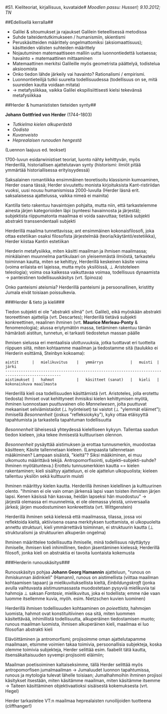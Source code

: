 #S1. Kieliteoriat, kirjallisuus, kuvataide#
_Moodlen passu: Husserl; 9.10.2012; TN_

##Edellisellä kerralla##

* Galilei &amp; sitoumukset ja rajaukset Galilein tieteellisessä metodissa
* Suhde taiteidentutkimukseen / humanismiin, skientismi
* Peruskäsitteiden määrittely ongelmattomiksi (aksiomaattisuus); käsitteiden välisten suhteiden määrittely
* Nojautuminen matemaattiseen malliin uutta luonnontiedettä luotaessa; havainto + matemaattinen mittaaminen
* Matemaattinen merkitsi Galileille myös geometrista päättelyä, todistelua aksioomista
* Onko tiedon lähde järkeily vai havainto? Rationalismi / empirismi.
* Luonnontieteilijä tutkii suureita todellisuudessa (todellisuus on se, mitä suureiden kautta voidaan mitata)
* &rarr; metafysiikkaa, vaikka Galilei ekspilisiittisesti kielsi tekevänsä metafysiikkaa

##Herder &amp; humanististen tieteiden synty##

**Johann Gottfried von Herder** (1744&ndash;1803)

* _Tutkielma kielen alkuperästä_
* _Oodista_
* _Kuvanveisto_
* _Heprealaisen runouden hengestä_

(Luennon laajuus ed. teokset)

1700-luvun esidarwinistiset teoriat, luonto nähty kehittyvän, myös Herderillä,
historiallisen ajattelutavan synty (historismi: ilmiöt pitää ymmärtää historiallisessa
erityisyydessä)

Saksalainen romantiikka ensimmäinen teoretisoitu klassismin kumoaminen, Herder osana
tässä; Herder sivuutettu monista kirjoituksista Kant-ristiriidan vuoksi, uusi nousu humanismissa
2000-luvulla (Herder läsnä erit. saksalaisessa ajattelussa, vaikka nimeä ei mainita)

Kantilla tieto rakentuu havaintojen pohjalta, mutta niin, että tarkastelemme ainesta
järjen kategorioiden läpi (synteesi havainnosta ja järjestä); subjektista riippumatonta
maailmaa ei voida saavuttaa; tietävä subjekti abstrakti transsendentaali subjekti

Herderillä maailma tunnettavissa; ant ensimmäinen kokonaisfilosofi, joka ottaa estetiikan
osaksi filosofista järjestelmää (teoria/käytäntö/estetiikka), Herder kiistaa Kantin
estetiikan

Herderin metafysiikka, miten käsitti maailman ja ihmisen maailmassa; minkälainen
muunnelma partikulaari on yleisemmästä ilmiöstä, tarkastelu toiminnan kautta, miten se
kehittyy, Herderillä keskeinen käsite voima (voima erilaista eri lajeissa, mutta myös
yksilöissä, &perp; Aristoteleen teleologia); voima osa kaikessa vaikuttavaa voimaa, todellisuus dynaamista
&rarr; panteistinen todellisuuskäsitys (vrt. Spinoza)

Onko panteismi ateismia? Herderillä panteismi ja persoonallinen, kristitty Jumala
eivät toisiaan poissulkevia.

###Herder &amp; tieto ja kieli###

Tiedon subjekti ei ole "abstrakti silmä" (vrt. Galilei), eikä myöskään abstrakti teoreettinen
ajattelija (vrt. Descartes); Herderillä tietävä subjekti konkreettinen, reaalinen ihminen
(vrt. **Maurice Merleau-Ponty** &amp; fenomenologia); alussa eriytymätön massa, tietäminen
rakentuu tämän hämärästi aistitun, tunnetun, ei tarkasti tiedostetun massan päälle

Ihmisen sielussa eri mentaalisia ulottuvuuksia, jotka tuottavat eri tuotteita riippuen siitä,
miten kohtaamme maailman ja tiedostamme sitä (taulukko ei Herderin esittämä, Steinbyn kokoama):

    aistit      |   mielikuvitus    |   ymmärrys            |   muisti  |   järki
    -----------------------------------------------------------------------------------------------
    aistimukset |   hahmot          |   käsitteet (sanat)   |   kieli   |   kokonaiskuva maailmasta

Herderillä kieli osa todellisuuden käsittämistä (vrt. Aristoteles, jolla erotettu tiedosta)
Ihmiset ovat kehittyneet ihmisiksi kielen kehittymisen myötä, ihminen luonnostaan puuttuvainen
olio _Mannelwesen_, jolta puuttuvat mekaaniset selviämistaidot (&perp; hyönteiset) tai vaistot
(&perp; "ylemmät eläimet"); ihmisellä _Besonnenheit_ (joskus "refleksiokyky"),
kyky ottaa etäisyyttä tapahtumista ja tarkastella tapahtuman todellisuutta

_Besonnenheit_ läheisessä yhteydessä kielelliseen kykyyn. Tallentaa saadun tiedon kieleen,
joka tekee ihmisestä kulttuurisen olennon.

_Besonnenheit_ pysäyttää aistimuksen ja erottaa tunnusmerkin, muodostaa käsitteen;
Käsite tallennetaan kieleen. (Lampaasta tallennetaan määkiminen? 
Lampaan sisäistä, "kieltä"? Siksi määkiminen, ei muu ulkomuotu määrittävä tekijä.
Antropomorfisointi, subjekti&ndash;subjekti-suhde? Ihminen myötätunteva.)
Erottelu tunnusmerkkien kautta == kielen rakentaminen; kieli sisältyy ajatteluun,
ei ole ajattelun ulkopuolista; kieleen tallentuu yksilön sekä kulttuurin muisti

Ihminen määrittyy kielen kautta. Herderillä ihminen kielellinen ja kulttuurinen olento. 
"Ihminen ei ole vain oman järkensä lapsi vaan toisten ihmisten 
järjen lapsi. Kenen käsissä hän kasvaa, heidän lapseksi hän
muodostuu" &rarr; järjestä olemassa eri muunnelmia, ei ole olemassa yleistä, universaalia
järkeä; järjen muodostuminen konkreettista (vrt. Wittgenstein)

Herderillä ihminen sekä kielessä että maailmassa, tilassa, jossa voi reflektoida
kieltä, aktiivisena osana merkityksen tuottamista, ei ulkopuolelta annettu struktuuri,
kieli ymmärrettävä toiminnan, ei struktuurin kautta (&perp; strukturalismi ja struktuurien
alkuperän ongelma)

Ihminen määrittelee todellisuutta ihmiselle, minä todellisuus näyttäytyy ihmiselle,
ihmisen kieli inhimillinen, tiedon jäsentäminen kielessä; Herderillä filosofi, jonka
kieli on abstraktia ei tavoita luontaista kokemusta

###Herderin runouskäsitys###

Runouskäsitys pohjaa **Johann Georg Hamannin** ajatteluun, "runous on ihmiskunnan äidinkieli" (Hamann),
runous on aistimellista (viittaa maailman kohtaamisen tapaan) ja mielikuvituksellista kieltä,
_Einbildungskraft_ (jonka avulla vaihtuvasta aistimusmassasta muodostetaan pysyviä mielikuvia tai hahmoja 
&perp; saksan _Fantasie_, mielikuvitus, joka ei todellista; emme näe vaan luomme itsellemme kuvia, myöh.
esim. Nietzschen kuvien luominen)

Herderillä ihmisen todellisuuden kohtaaminen on _poieettista_, hahmojen luomista, hahmot
ovat konstituitiivinen osa sitä, miten luommen käsitettävää, inhimillistä todellisuutta,
alkuperäinen tiedostamisen muoto; runous maailman luomista, ihmisen alkuperäinen kieli, maailmaa
ei luo filosofian abstrakti kieli

Elävöittäminen ja antromorfismi; projisoimme oman ajattelutapamme maailmaan, etsimme voimien
takaa toimivia, persoonallisia subjekteja, koska olemme toimivia subjekteja, Herder selittää
esim. faabelit tätä kautta, itsensäkaltaisuuden syvempi projisointi eläimiin; 

Maailman poetisoiminen kaltaiseksimme, tällä Herder selittää myös 
antropomorfisen jumalmaailman &rarr; Jumaluudet luonnon
tapahtumissa, runous ja mytologia tulevat lähelle toisiaan; Jumalhahmoihin ihminen projisoi 
käsitykset itsestään, miten käsitämme maailman, miten käsitämme itsemme
&rarr; Taiteen käsittäminen objektivaatioksi sisäisestä kokemuksesta (vrt. Hegel)

Herder tarkastelee VT:n maailmaa heprealaisten runoilijoiden tuotteena (cliffhanger!)

